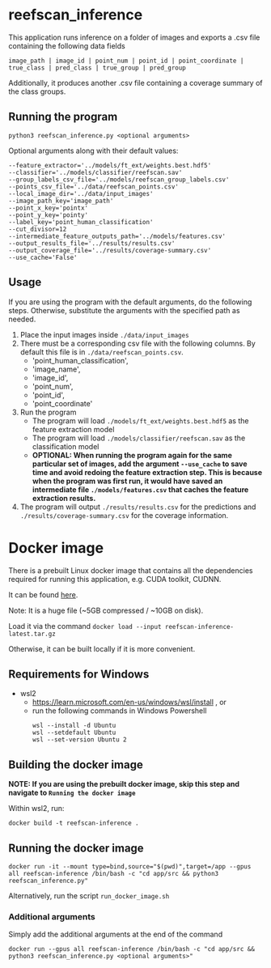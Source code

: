 # reefscan_inference
This application runs inference on a folder of images and exports a .csv file containing the following data fields
```
image_path | image_id | point_num | point_id | point_coordinate | true_class | pred_class | true_group | pred_group
```

Additionally, it produces another .csv file containing a coverage summary of the class groups.

## Running the program
```
python3 reefscan_inference.py <optional arguments>
```

Optional arguments along with their default values:
```
--feature_extractor='../models/ft_ext/weights.best.hdf5' 
--classifier='../models/classifier/reefscan.sav'
--group_labels_csv_file='../models/reefscan_group_labels.csv'
--points_csv_file='../data/reefscan_points.csv'
--local_image_dir='../data/input_images'
--image_path_key='image_path'
--point_x_key='pointx'
--point_y_key='pointy' 
--label_key='point_human_classification'
--cut_divisor=12
--intermediate_feature_outputs_path='../models/features.csv'
--output_results_file='../results/results.csv'
--output_coverage_file='../results/coverage-summary.csv'
--use_cache='False'
```

## Usage

If you are using the program with the default arguments, do the following steps. Otherwise, substitute the arguments with the specified path as needed.
1. Place the input images inside `./data/input_images`
2. There must be a corresponding csv file with the following columns. By default this file is in `./data/reefscan_points.csv`.
    - 'point_human_classification', 
    - 'image_name', 
    - 'image_id', 
    - 'point_num', 
    - 'point_id', 
    - 'point_coordinate'
3. Run the program
    - The program will load `./models/ft_ext/weights.best.hdf5` as the feature extraction model
    - The program will load `./models/classifier/reefscan.sav` as the classification model
    - **OPTIONAL: When running the program again for the same particular set of images, add the argument `--use_cache` to save time and avoid redoing the feature extraction step. This is because when the program was first run, it would have saved an intermediate file `./models/features.csv` that caches the feature extraction results.**
4. The program will output `./results/results.csv` for the predictions and `./results/coverage-summary.csv` for the coverage information.


# Docker image

There is a prebuilt Linux docker image that contains all the dependencies required for running this application, e.g. CUDA toolkit, CUDNN.  

It can be found [here](https://aimsgovau-my.sharepoint.com/personal/p_tenedero_aims_gov_au/_layouts/15/onedrive.aspx?id=%2Fpersonal%2Fp%5Ftenedero%5Faims%5Fgov%5Fau%2FDocuments%2Freefscan%2Dinference%2Dfiles%2Freefscan%2Dinference%2Dlatest%2Ddockerimg%2Etar%2Egz&parent=%2Fpersonal%2Fp%5Ftenedero%5Faims%5Fgov%5Fau%2FDocuments%2Freefscan%2Dinference%2Dfiles). 

Note: It is a huge file (~5GB compressed / ~10GB on disk).

Load it via the command `docker load --input reefscan-inference-latest.tar.gz`

Otherwise, it can be built locally if it is more convenient.

## Requirements for Windows
- wsl2
    - https://learn.microsoft.com/en-us/windows/wsl/install ,  or
    - run the following commands in Windows Powershell
        ```
        wsl --install -d Ubuntu
        wsl --setdefault Ubuntu
        wsl --set-version Ubuntu 2
        ```

## Building the docker image

**NOTE: If you are using the prebuilt docker image, skip this step and navigate to `Running the docker image`**

Within wsl2, run:
```
docker build -t reefscan-inference .
```

## Running the docker image
```
docker run -it --mount type=bind,source="$(pwd)",target=/app --gpus all reefscan-inference /bin/bash -c "cd app/src && python3 reefscan_inference.py"
```

Alternatively, run the script `run_docker_image.sh`

### Additional arguments
Simply add the additional arguments at the end of the command
```
docker run --gpus all reefscan-inference /bin/bash -c "cd app/src && python3 reefscan_inference.py <optional arguments>"
```


